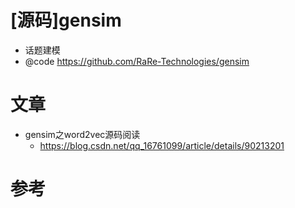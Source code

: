 # [源码]gensim

- 话题建模
- @code https://github.com/RaRe-Technologies/gensim

# 文章

- gensim之word2vec源码阅读
  - https://blog.csdn.net/qq_16761099/article/details/90213201


# 参考